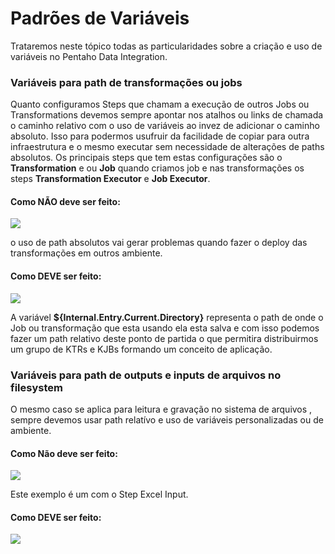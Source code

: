 # Padrões de Variáveis

Trataremos neste tópico todas as particularidades sobre a criação e uso de variáveis no Pentaho Data Integration.

### Variáveis para path de transformações ou jobs

Quanto configuramos Steps que chamam a execução de outros Jobs ou Transformations devemos sempre apontar nos atalhos ou links de chamada o caminho relativo com o uso de variáveis ao invez de adicionar o caminho absoluto. Isso para podermos usufruir da facilidade de copiar para outra infraestrutura e o mesmo executar sem necessidade de alterações de paths absolutos. Os principais steps que tem estas configurações são o **Transformation** e ou **Job** quando criamos job e nas transformações os steps **Transformation Executor** e **Job Executor**.

#### Como NÃO deve ser feito:

![](.gitbook/assets/not_path_variable_kettle.png)

o uso de path absolutos vai gerar problemas quando fazer o deploy das transformações em outros ambiente.

#### Como DEVE ser feito:

![](.gitbook/assets/path_relative_kettle_designer.png)

A variável **${Internal.Entry.Current.Directory}** representa o path de onde o Job ou transformação que esta usando ela esta salva e com isso podemos fazer um path relativo deste ponto de partida o que permitira distribuirmos um grupo de KTRs e KJBs formando um conceito de aplicação.

### Variáveis para path de outputs e inputs de arquivos no filesystem

O mesmo caso se aplica para leitura e gravação no sistema de arquivos , sempre devemos usar path relatívo e uso de variáveis personalizadas ou de ambiente.

#### Como Não deve ser feito:

![](.gitbook/assets/file-input-operation-system-path.png)

Este exemplo é um com o Step Excel Input.

#### Como DEVE ser feito:

![](.gitbook/assets/file-input-operation-system-path-variable-768x280.png)

